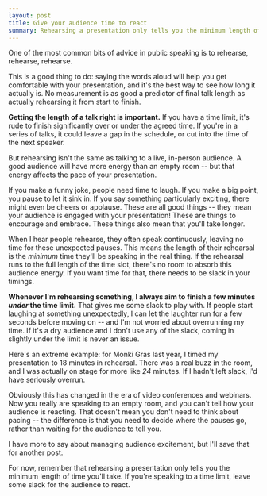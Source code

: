 ```yaml
---
layout: post
title: Give your audience time to react
summary: Rehearsing a presentation only tells you the minimum length of time you'll take. If you're speaking to a time limit, remember to leave some slack.
---
```


One of the most common bits of advice in public speaking is to rehearse, rehearse, rehearse.

This is a good thing to do: saying the words aloud will help you get comfortable with your presentation, and it's the best way to see how long it actually is.
No measurement is as good a predictor of final talk length as actually rehearsing it from start to finish.

**Getting the length of a talk right is important.**
If you have a time limit, it's rude to finish significantly over or under the agreed time.
If you're in a series of talks, it could leave a gap in the schedule, or cut into the time of the next speaker.

But rehearsing isn't the same as talking to a live, in-person audience.
A good audience will have more energy than an empty room -- but that energy affects the pace of your presentation.

If you make a funny joke, people need time to laugh.
If you make a big point, you pause to let it sink in.
If you say something particularly exciting, there might even be cheers or applause.
These are all good things -- they mean your audience is engaged with your presentation!
These are things to encourage and embrace.
These things also mean that you'll take longer.

When I hear people rehearse, they often speak continuously, leaving no time for these unexpected pauses.
This means the length of their rehearsal is the *minimum* time they'll be speaking in the real thing.
If the rehearsal runs to the full length of the time slot, there's no room to absorb this audience energy.
If you want time for that, there needs to be slack in your timings.

**Whenever I'm rehearsing something, I always aim to finish a few minutes *under* the time limit.**
That gives me some slack to play with.
If people start laughing at something unexpectedly, I can let the laughter run for a few seconds before moving on -- and I'm not worried about overrunning my time.
If it's a dry audience and I don't use any of the slack, coming in slightly under the limit is never an issue.

Here's an extreme example: for Monki Gras last year, I timed my presentation to 18&nbsp;minutes in rehearsal.
There was a real buzz in the room, and I was actually on stage for more like *24*&nbsp;minutes.
If I hadn't left slack, I'd have seriously overrun.

Obviously this has changed in the era of video conferences and webinars.
Now you really are speaking to an empty room, and you can't tell how your audience is reacting.
That doesn't mean you don't need to think about pacing -- the difference is that you need to decide where the pauses go, rather than waiting for the audience to tell you.

I have more to say about managing audience excitement, but I'll save that for another post.

For now, remember that rehearsing a presentation only tells you the minimum length of time you'll take.
If you're speaking to a time limit, leave some slack for the audience to react.

